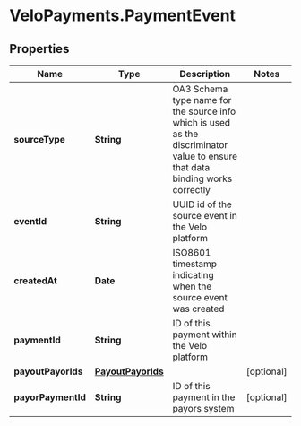 # VeloPayments.PaymentEvent

## Properties

Name | Type | Description | Notes
------------ | ------------- | ------------- | -------------
**sourceType** | **String** | OA3 Schema type name for the source info which is used as the discriminator value to ensure that data binding works correctly | 
**eventId** | **String** | UUID id of the source event in the Velo platform | 
**createdAt** | **Date** | ISO8601 timestamp indicating when the source event was created | 
**paymentId** | **String** | ID of this payment within the Velo platform | 
**payoutPayorIds** | [**PayoutPayorIds**](PayoutPayorIds.md) |  | [optional] 
**payorPaymentId** | **String** | ID of this payment in the payors system | [optional] 


